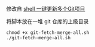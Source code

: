 修改自 [shell 一键更新多个Git项目](https://blog.csdn.net/forwardto9/article/details/81540978)

将脚本放在一堆 git 仓库的上级目录

```
chmod +x git-fetch-merge-all.sh
./git-fetch-merge-all.sh
```
